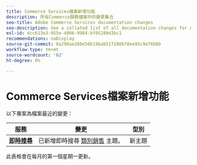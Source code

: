 ```yaml
---
title: Commerce Services檔案新增功能
description: 所有Commerce服務檔案中的變更集合
seo-title: Adobe Commerce Services documentation changes
seo-description: See a collated list of all documentation changes for Adobe Commerce Services and integration services.
exl-id: dcc613e3-955e-4006-9984-bf05289d3bc1
recommendations: noDisplay
source-git-commit: 8a290ae260e50b19bab517280b78ee95c9e7668b
workflow-type: tm+mt
source-wordcount: '62'
ht-degree: 0%

---
```


# Commerce Services檔案新增功能

以下專案為檔案最近的變更：

| 服務 | 變更 | 型別 |
| -- | -- | -- |
| [**即時搜尋**](../live-search/guide-overview.md) | 已新增即時搜尋 [類別銷售](https://experienceleague.adobe.com/docs/commerce-merchant-services/live-search/category-merch.html) 主題。 | 新主題 |

此表格會在每月的第一個星期一更新。
